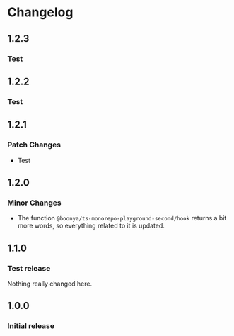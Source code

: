 # Changelog

## 1.2.3

### Test

## 1.2.2

### Test

## 1.2.1

### Patch Changes

- Test

## 1.2.0

### Minor Changes

- The function `@boonya/ts-monorepo-playground-second/hook` returns a bit more words, so everything related to it is updated.

## 1.1.0

### Test release

Nothing really changed here.

## 1.0.0

### Initial release
